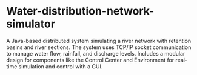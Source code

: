 # Water-distribution-network-simulator
A Java-based distributed system simulating a river network with retention basins and river sections. The system uses TCP/IP socket communication to manage water flow, rainfall, and discharge levels. Includes a modular design for components like the Control Center and Environment for real-time simulation and control with a GUI.

